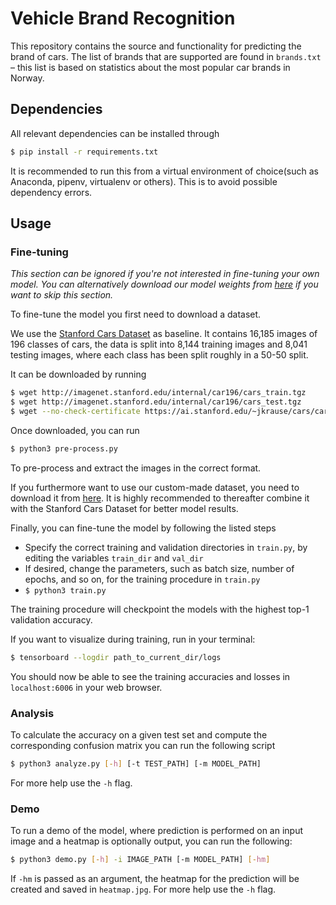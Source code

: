 # Vehicle Brand Recognition

This repository contains the source and functionality for predicting the brand of cars. The list of brands that are supported are found in `brands.txt` – this list is based on statistics about the most popular car brands in Norway.

## Dependencies

All relevant dependencies can be installed through

```sh
$ pip install -r requirements.txt
```

It is recommended to run this from a virtual environment of choice(such as Anaconda, pipenv, virtualenv or others). This is to avoid possible dependency errors.

## Usage

### Fine-tuning

*This section can be ignored if you're not interested in fine-tuning your own model. You can alternatively download our model weights from [here](https://drive.google.com/open?id=1CXWGf2hj_sJXIsSE4wfqUOqIv-EsYf7x) if you want to skip this section.*

To fine-tune the model you first need to download a dataset.

We use the [Stanford Cars Dataset](https://ai.stanford.edu/~jkrause/cars/car_dataset.html) as baseline. It contains 16,185 images of 196 classes of cars, the data is split into 8,144 training images and 8,041 testing images, where each class has been split roughly in a 50-50 split.

It can be downloaded by running

```bash
$ wget http://imagenet.stanford.edu/internal/car196/cars_train.tgz
$ wget http://imagenet.stanford.edu/internal/car196/cars_test.tgz
$ wget --no-check-certificate https://ai.stanford.edu/~jkrause/cars/car_devkit.tgz
```

Once downloaded, you can run

```sh
$ python3 pre-process.py
```
To pre-process and extract the images in the correct format.

If you furthermore want to use our custom-made dataset, you need to download it from [here](https://drive.google.com/open?id=1Nf3t7yCKDoikNC1mTFrDndULcvmFnn5N). It is highly recommended to thereafter combine it with the Stanford Cars Dataset for better model results.

Finally, you can fine-tune the model by following the listed steps

* Specify the correct training and validation directories in `train.py`, by editing the variables `train_dir` and `val_dir`
* If desired, change the parameters, such as batch size, number of epochs, and so on, for the training procedure in `train.py`
* `$ python3 train.py`

The training procedure will checkpoint the models with the highest top-1 validation accuracy.

If you want to visualize during training, run in your terminal:
```bash
$ tensorboard --logdir path_to_current_dir/logs
```
You should now be able to see the training accuracies and losses in `localhost:6006` in your web browser.

### Analysis
To calculate the accuracy on a given test set and compute the corresponding confusion matrix you can run the following script
```bash
$ python3 analyze.py [-h] [-t TEST_PATH] [-m MODEL_PATH]
```
For more help use the `-h` flag.

### Demo
To run a demo of the model, where prediction is performed on an input image and a heatmap is optionally output, you can run the following:

```bash
$ python3 demo.py [-h] -i IMAGE_PATH [-m MODEL_PATH] [-hm]
```
If `-hm` is passed as an argument, the heatmap for the prediction will be created and saved in `heatmap.jpg`. For more help use the `-h` flag.
